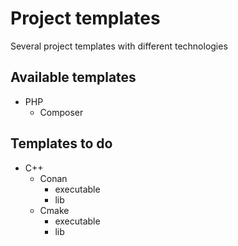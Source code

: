 # Project templates

Several project templates with different technologies

## Available templates

- PHP
  - Composer

## Templates to do

- C++
  - Conan
    - executable
    - lib
  - Cmake
    - executable
    - lib
